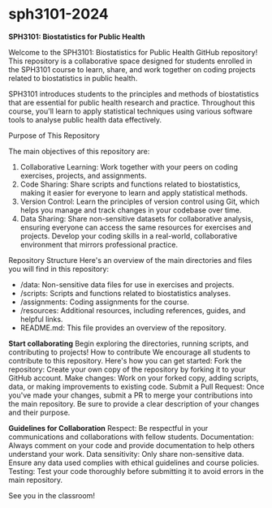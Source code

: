 # sph3101-2024

**SPH3101: Biostatistics for Public Health**

Welcome to the SPH3101: Biostatistics for Public Health GitHub repository! This repository is a collaborative space designed for students enrolled in the SPH3101 course to learn, share, and work together on coding projects related to biostatistics in public health.


SPH3101 introduces students to the principles and methods of biostatistics that are essential for public health research and practice. Throughout this course, you'll learn to apply statistical techniques using various software tools to analyse public health data effectively.

Purpose of This Repository

The main objectives of this repository are:
1) Collaborative Learning: Work together with your peers on coding exercises, projects, and assignments.
2) Code Sharing: Share scripts and functions related to biostatistics, making it easier for everyone to learn and apply statistical methods.
3) Version Control: Learn the principles of version control using Git, which helps you manage and track changes in your codebase over time.
4) Data Sharing: Share non-sensitive datasets for collaborative analysis, ensuring everyone can access the same resources for exercises and projects.
Develop your coding skills in a real-world, collaborative environment that mirrors professional practice.

Repository Structure
Here's an overview of the main directories and files you will find in this repository:
- /data: Non-sensitive data files for use in exercises and projects.
- /scripts: Scripts and functions related to biostatistics analyses.
- /assignments: Coding assignments for the course.
- /resources: Additional resources, including references, guides, and helpful links.
- README.md: This file provides an overview of the repository.

**Start collaborating**
Begin exploring the directories, running scripts, and contributing to projects!
How to contribute
We encourage all students to contribute to this repository. Here's how you can get started:
Fork the repository: Create your own copy of the repository by forking it to your GitHub account.
Make changes: Work on your forked copy, adding scripts, data, or making improvements to existing code.
Submit a Pull Request: Once you've made your changes, submit a PR to merge your contributions into the main repository. Be sure to provide a clear description of your changes and their purpose.

**Guidelines for Collaboration**
Respect: Be respectful in your communications and collaborations with fellow students.
Documentation: Always comment on your code and provide documentation to help others understand your work.
Data sensitivity: Only share non-sensitive data. Ensure any data used complies with ethical guidelines and course policies.
Testing: Test your code thoroughly before submitting it to avoid errors in the main repository.

See you in the classroom! 
